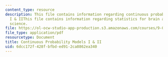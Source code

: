 ```yaml
---
content_type: resource
description: This file contains information regarding continuous probability models
  I & IIThis file contains information regarding statistics for brain and cognitive
  science.
file: https://ol-ocw-studio-app-production.s3.amazonaws.com/courses/9-07-statistics-for-brain-and-cognitive-science-fall-2016/6dcc172f428fbfbded912ca8862ea340_MIT9_07F16_lec3.pdf
file_type: application/pdf
resourcetype: Document
title: Continuous Probability Models I & II
uid: 6dcc172f-428f-bfbd-ed91-2ca8862ea340
---
```

